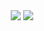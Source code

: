 <div style="display: absolute; flex-direction: row; text-align: center;">
 <img class="img" src="https://github-readme-stats.vercel.app/api?username=lakP44&show_icons=true&theme=radical" />
 <img class="img" src="https://github-readme-stats.vercel.app/api/top-langs/?username=lakP44&theme=radical&layout=compact" />
</div>

<!--**lakP44/lakP44** is a ✨ _special_ ✨ repository because its `README.md` (this file) appears on your GitHub profile.

Here are some ideas to get you started:

- 🔭 I’m currently working on ...
- 🌱 I’m currently learning ...
- 👯 I’m looking to collaborate on ...
- 🤔 I’m looking for help with ...
- 💬 Ask me about ...
- 📫 How to reach me: ...
- 😄 Pronouns: ...
- ⚡ Fun fact: ...
-->
